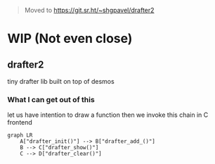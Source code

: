 > Moved to https://git.sr.ht/~shgpavel/drafter2

# WIP (Not even close)

## drafter2
tiny drafter lib built on top of desmos

### What I can get out of this
let us have intention to draw a function
then we invoke this chain in C frontend
```mermaid
graph LR
    A["drafter_init()"] --> B["drafter_add_()"]
    B --> C["drafter_show()"]
    C --> D["drafter_clear()"]
```
